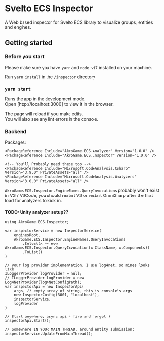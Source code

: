 # Svelto ECS Inspector

A Web based inspector for Svelto ECS library to visualize groups, entities and engines.

## Getting started

### Before you start

Please make sure you have `yarn` and `node v17` installed on your machine.

Run `yarn install` in the `/inspector` directory

### `yarn start`

Runs the app in the development mode.\
Open [http://localhost:3000] to view it in the browser.

The page will reload if you make edits.\
You will also see any lint errors in the console.

### Backend

Packages:

```
<PackageReference Include="AkroGame.ECS.Analyzer" Version="1.0.0" />
<PackageReference Include="AkroGame.ECS.Inspector" Version="1.0.0" />

<!-- You'll Probably need these too -->
<PackageReference Include="Microsoft.CodeAnalysis.CSharp" Version="3.9.0" PrivateAssets="all" />
<PackageReference Include="Microsoft.CodeAnalysis.Analyzers" Version="3.0.0" PrivateAssets="all" />
```

`AkroGame.ECS.Inspector.EngineNames.QueryInvocations` probably won't exist in VS / VSCode, you should restart VS or restart OmniSharp after the first load for analyzers to kick in.

#### TODO: Unity analyzer setup??

```
using AkroGame.ECS.Inspector;

var inspectorService = new InspectorService(
    enginesRoot,
    AkroGame.ECS.Inspector.EngineNames.QueryInvocations
        .Select(x => new AkroGame.ECS.Inspector.QueryInvocation(x.ClassName, x.Components))
        .ToList()
)

// your log provider implementation, I use log4net, so mines looks like
ILoggerProvider logProvider = null;
// ILoggerProvider logProvider = new Log4NetProvider(log4NetConfigPath);
var inspectorApi = new InspectorApi(
    args, // empty array of string, this is console's args
    new InspectorConfig(3001, "localhost"),
    inspectorService,
    logProvider
)

// Start anywhere, async api ( fire and forget )
inspectorApi.Start();

// Somewhere IN YOUR MAIN THREAD, around entity submission:
inspectorService.UpdateFromMainThread();
```
